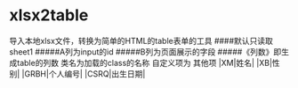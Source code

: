 # xlsx2table
导入本地xlsx文件，转换为简单的HTML的table表单的工具
####默认只读取sheet1
#####A列为input的id
#####B列为页面展示的字段
#####《列数》即生成table的列数 类名为加载的class的名称 自定义项为 其他项
|XM|姓名|
|XB|性别|
|GRBH|个人编号| 
|CSRQ|出生日期| 
